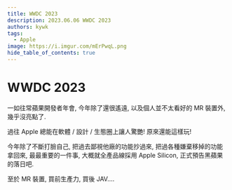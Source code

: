 ```yaml
---
title: WWDC 2023
description: 2023.06.06 WWDC 2023
authors: kywk
tags:
  - Apple
image: https://i.imgur.com/mErPwqL.png
hide_table_of_contents: true
---
```


WWDC 2023
=========

一如往常蘋果開發者年會, 今年除了還很遙遠, 以及個人並不太看好的 MR 裝置外, 幾乎沒亮點了.

過往 Apple 總能在軟體 / 設計 / 生態圈上讓人驚艷! 原來還能這樣玩! 

今年除了不斷打臉自己, 把過去鄙視他廠的功能抄過來, 把過各種嫌棄移掉的功能拿回來, 
最最重要的一件事, 大概就全產品線採用 Apple Silicon, 正式預告黑蘋果的落日吧.

至於 MR 裝置, 買前生產力, 買後 JAV....

